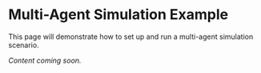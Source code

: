# Multi-Agent Simulation Example

This page will demonstrate how to set up and run a multi-agent simulation scenario.

*Content coming soon.*
